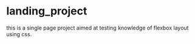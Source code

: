 # landing_project
this is a single page project aimed at testing knowledge of flexbox layout using css.